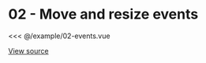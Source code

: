 <script setup>
import Example02Events from '@/example/02-events.vue'
</script>

# 02 - Move and resize events

<Example02Events />

<<< @/example/02-events.vue

[View source](https://github.com/merfais/vue-grid-layout-v3/blob/master/website/src/example/02-events.vue)

